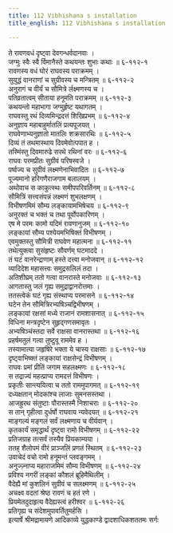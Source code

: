 ```yaml
---
title: 112 Vibhishana s installation
title_english: 112 Vibhishana s installation

---
```


<div class="audioEmbed"  caption="श्रीराम-हरिसीताराममूर्ति-घनपाठिभ्यां वचनम्" src="https://archive.org/download/Ramayana-recitation-Sriram-harisItArAmamUrti-Ghanapaati-v2/Kanda_6/Kanda_6_YK-112-Vibhishana_s_installation__0.mp3"></div>

ते रावणवधं दृष्ट्वा देवगन्धर्वदानवाः ।  
जग्मुः स्वैः स्वै र्विमानैस्ते कथयन्तः शुभाः कथाः ॥ ६-११२-१  
रावणस्य वधं घोरं राघवस्य पराक्रमम् ।  
सुयुद्धं वानराणां च सुग्रीवस्य च मन्त्रितम् ॥ ६-११२-२  
अनुरागं च वीर्यं च सौमित्रे र्लक्ष्मणस्य च ।  
पतिव्रतात्वम् सीताया हनूमति पराक्रमम् ॥ ६-११२-३  
कथयन्तो महाभागा जग्मुर्हृष्ट यथागतम् ।  
राघवस्तु रथं दिव्यमिन्द्रदत्तं शिखिप्रभम् ॥ ६-११२-४  
अनुज्ञाय महाबाहुर्मातलिं प्रत्यपूजयत् ।  
राघवेणाभ्यनुज्ञातो मातलिः शक्रसारथिः ॥ ६-११२-५  
दिव्यं तं तथमास्थाय दिवमेवोत्पपात ह ।  
तस्मिंस्तु दिवमारुढे सरथे रथिनां वरः ॥ ६-११२-६  
राघवः परमप्रीतः सुग्रीवं परिषस्वजे ।  
पर्ष्वज्य च सुग्रीवं लक्ष्मणेनाभिवादितः ॥ ६-११२-७  
पूज्यमानो हरिगणैराजगाम बलालयम् ।  
अथोवाच स काकुत्स्थः समीपपरिवर्तिनम् ॥ ६-११२-८  
सौमित्रिं सत्त्वसंपन्नं लक्ष्मणं शुभलक्षणम् ।  
विभीषणमिमं सौम्य लङ्कायामभिषेचय ॥ ६-११२-९  
अनुरक्तं च भक्तं च तथा पूर्वोपकारिणम् ।  
एष मे परमः कामो यदिमं रावणानुजम् ॥ ६-११२-१०  
लङ्कायां सौम्य पश्येयमभिषिक्तं विभीषणम् ।  
एवमुक्तस्तु सौमित्री राघवेण महात्मना ॥ ६-११२-११  
तथेत्युक्त्वा सुसंहृष्टः सौवर्णम् घटमाददे ।  
तं घटं वानरेन्द्राणाम् हस्ते दत्त्वा मनोजवान् ॥ ६-११२-१२  
व्यादिदेश महासत्त्वः समुद्रसलिलं तदा ।  
अतिशीघ्रम् ततो गत्वा वानरास्ते मनोजवाः ॥ ६-११२-१३  
आगतास्तु जलं गृह्य समुद्राद्वानरोत्तमाः ।  
ततस्त्वेकं घटं गृह्य संस्थाप्य परमासने ॥ ६-११२-१४  
घटेन तेन सौमित्रिरभ्यषिञ्चद्विभीषणम् ।  
लङ्कायां रक्षसां मध्ये राजानं रामशासनात् ॥ ६-११२-१५  
विधिना मन्त्रदृष्टेन सुहृद्गणसमावृतः ।  
अभ्यषिञ्चंस्तदा सर्वे राक्षसा वानरास्तथा ॥ ६-११२-१६  
प्रहर्षमतुलं गत्वा तुष्टुवू राममेव ह ।  
तस्यामात्या जहृषिरे भक्ता ये चास्य राक्षसाः ॥ ६-११२-१७  
दृष्ट्वाभिष्क्तं लङ्कायां राक्षसेन्द्रं विभीषणम् ।  
राघवः प्रमां प्रीतिं जगाम सहलक्ष्मणः ॥ ६-११२-१८  
स तद्राज्यं महत्प्राप्य रामदत्तं विभीषणः ।  
प्रकृतीः सान्त्ययित्वा च ततो राममुपागमत् ॥ ६-११२-१९  
दध्यक्षतान् मोदकांश्च लाजाः सुमनसस्तथा ।  
आजह्रुरथ संतुष्टाः पौरास्तस्मै निशाचराः ॥ ६-११२-२०  
स तान् गृहीत्वा दुर्धर्षो राघवाय न्यवेदयत् ॥ ६-११२-२१  
माङ्गल्यं मङ्गलं सर्वं लक्ष्मणाय च वीर्यवान् ।  
कृतकार्यं समृद्धार्थं दृष्ट्वा रामो विभीषणम् ॥ ६-११२-२२  
प्रतिजग्राह तत्सर्वं तस्यैव प्रियकाम्यया ।  
ततह् शैलोपमं वीरं प्राञ्जलिं प्रणतं स्थितम् ॥ ६-११२-२३  
उवाचेदं वचो रामो हनूमन्तं प्लवङ्गमम् ।  
अनुज्ज़्नाप्य महाराजमिमं सौम्य विभीषणम् ॥ ६-११२-२४  
प्रविश्य नगरीं लङ्कां कौशलं ब्रूहिमैथिलीम् ।  
वैदेह्यै मां कुशलिनं सुग्रीवं च सलक्ष्मणम् ॥ ६-११२-२५  
अचक्ष्व वदतां श्रेष्ठ रावणं च हतं रणे ।  
प्रियमेतदुदाहृत्य वैदेह्यस्त्वं हरीश्वर ॥ ६-११२-२६  
प्रतिगृह्य च संदेशमुपावर्तितुमर्हसि ।  
इत्यार्षे श्रीमद्रामायणे आदिकाव्ये युद्धकाण्डे द्वादशाधिकशततमः सर्गः